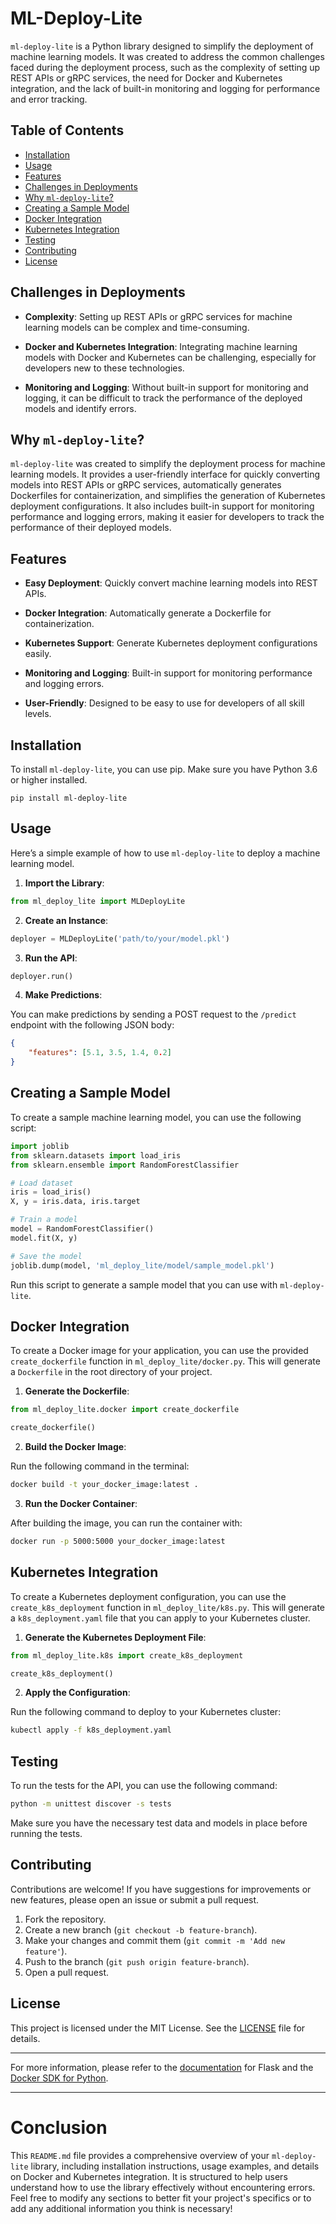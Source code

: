 # ML-Deploy-Lite

`ml-deploy-lite` is a Python library designed to simplify the deployment of machine learning models. It was created to address the common challenges faced during the deployment process, such as the complexity of setting up REST APIs or gRPC services, the need for Docker and Kubernetes integration, and the lack of built-in monitoring and logging for performance and error tracking.


## Table of Contents

- [Installation](#installation)
- [Usage](#usage)
- [Features](#features)
- [Challenges in Deployments](#challenges-in-deployments)
- [Why `ml-deploy-lite`?](#why-ml-deploy-lite)
- [Creating a Sample Model](#creating-a-sample-model)
- [Docker Integration](#docker-integration)
- [Kubernetes Integration](#kubernetes-integration)
- [Testing](#testing)
- [Contributing](#contributing)
- [License](#license)

## Challenges in Deployments

- **Complexity**: Setting up REST APIs or gRPC services for machine learning models can be complex and time-consuming.

- **Docker and Kubernetes Integration**: Integrating machine learning models with Docker and Kubernetes can be challenging, especially for developers new to these technologies.

- **Monitoring and Logging**: Without built-in support for monitoring and logging, it can be difficult to track the performance of the deployed models and identify errors.

## Why `ml-deploy-lite`?

`ml-deploy-lite` was created to simplify the deployment process for machine learning models. It provides a user-friendly interface for quickly converting models into REST APIs or gRPC services, automatically generates Dockerfiles for containerization, and simplifies the generation of Kubernetes deployment configurations. It also includes built-in support for monitoring performance and logging errors, making it easier for developers to track the performance of their deployed models.

## Features

- **Easy Deployment**: Quickly convert machine learning models into REST APIs.

- **Docker Integration**: Automatically generate a Dockerfile for containerization.

- **Kubernetes Support**: Generate Kubernetes deployment configurations easily.

- **Monitoring and Logging**: Built-in support for monitoring performance and logging errors.

- **User-Friendly**: Designed to be easy to use for developers of all skill levels.

## Installation

To install `ml-deploy-lite`, you can use pip. Make sure you have Python 3.6 or higher installed.


```
pip install ml-deploy-lite

```

## Usage

Here’s a simple example of how to use `ml-deploy-lite` to deploy a machine learning model.

1. **Import the Library**:

```python
from ml_deploy_lite import MLDeployLite
```

2. **Create an Instance**:

```python
deployer = MLDeployLite('path/to/your/model.pkl')
```

3. **Run the API**:

```python
deployer.run()
```

4. **Make Predictions**:

You can make predictions by sending a POST request to the `/predict` endpoint with the following JSON body:

```json
{
    "features": [5.1, 3.5, 1.4, 0.2]
}
```

## Creating a Sample Model

To create a sample machine learning model, you can use the following script:

```python
import joblib
from sklearn.datasets import load_iris
from sklearn.ensemble import RandomForestClassifier

# Load dataset
iris = load_iris()
X, y = iris.data, iris.target

# Train a model
model = RandomForestClassifier()
model.fit(X, y)

# Save the model
joblib.dump(model, 'ml_deploy_lite/model/sample_model.pkl')
```

Run this script to generate a sample model that you can use with `ml-deploy-lite`.

## Docker Integration

To create a Docker image for your application, you can use the provided `create_dockerfile` function in `ml_deploy_lite/docker.py`. This will generate a `Dockerfile` in the root directory of your project.

1. **Generate the Dockerfile**:

```python
from ml_deploy_lite.docker import create_dockerfile

create_dockerfile()
```

2. **Build the Docker Image**:

Run the following command in the terminal:

```bash
docker build -t your_docker_image:latest .
```

3. **Run the Docker Container**:

After building the image, you can run the container with:

```bash
docker run -p 5000:5000 your_docker_image:latest
```

## Kubernetes Integration

To create a Kubernetes deployment configuration, you can use the `create_k8s_deployment` function in `ml_deploy_lite/k8s.py`. This will generate a `k8s_deployment.yaml` file that you can apply to your Kubernetes cluster.

1. **Generate the Kubernetes Deployment File**:

```python
from ml_deploy_lite.k8s import create_k8s_deployment

create_k8s_deployment()
```

2. **Apply the Configuration**:

Run the following command to deploy to your Kubernetes cluster:

```bash
kubectl apply -f k8s_deployment.yaml
```

## Testing

To run the tests for the API, you can use the following command:

```bash
python -m unittest discover -s tests
```

Make sure you have the necessary test data and models in place before running the tests.

## Contributing

Contributions are welcome! If you have suggestions for improvements or new features, please open an issue or submit a pull request.

1. Fork the repository.
2. Create a new branch (`git checkout -b feature-branch`).
3. Make your changes and commit them (`git commit -m 'Add new feature'`).
4. Push to the branch (`git push origin feature-branch`).
5. Open a pull request.

## License

This project is licensed under the MIT License. See the [LICENSE](LICENSE) file for details.

---

For more information, please refer to the [documentation](https://flask.palletsprojects.com/) for Flask and the [Docker SDK for Python](https://docker-py.readthedocs.io/en/stable/).

---


# Conclusion

This `README.md` file provides a comprehensive overview of your `ml-deploy-lite` library, including installation instructions, usage examples, and details on Docker and Kubernetes integration. It is structured to help users understand how to use the library effectively without encountering errors. Feel free to modify any sections to better fit your project's specifics or to add any additional information you think is necessary!
